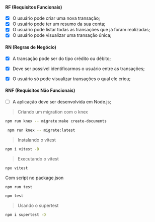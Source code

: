 

#### RF (Requisitos Funcionais)

- [x] O usuário pode criar uma nova transação;
- [x] O usuário pode ter um resumo da sua conta;
- [x] O usuário pode listar todas as transações que já foram realizadas;
- [x] O usuário pode visualizar uma transação única;

#### RN (Regras de Negócio)

- [x] A transação pode ser do tipo crédito ou débito;
- [x] Deve ser possível identificarmos o usuário entre as transações;
- [x] O usuário só pode visualizar transações o qual ele criou;


#### RNF (Requisitos Não Funcionais)

- [ ] A aplicação deve ser desenvolvida em Node.js;



> Criando um migration com o knex

```bash	
npm run knex -- migrate:make create-documents
```

```bash	
 npm run knex -- migrate:latest
 ```

 > Instalando o vitest

```bash
npm i vitest -D
```

> Executando o vitest

```bash
npx vitest
```

Com script no package.json
```bash
npm run test
```
```bash
npm test
```

> Usando o supertest

```bash
npm i supertest -D
```